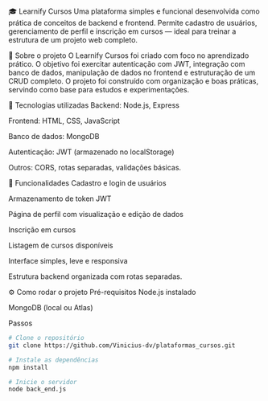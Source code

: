 🎓 Learnify Cursos
Uma plataforma simples e funcional desenvolvida como prática de conceitos de backend e frontend. Permite cadastro de usuários, gerenciamento de perfil e inscrição em cursos — ideal para treinar a estrutura de um projeto web completo.

🧠 Sobre o projeto
O Learnify Cursos foi criado com foco no aprendizado prático. O objetivo foi exercitar autenticação com JWT, integração com banco de dados, manipulação de dados no frontend e estruturação de um CRUD completo. O projeto foi construído com organização e boas práticas, servindo como base para estudos e experimentações.

🚀 Tecnologias utilizadas
Backend: Node.js, Express

Frontend: HTML, CSS, JavaScript

Banco de dados: MongoDB

Autenticação: JWT (armazenado no localStorage)

Outros: CORS, rotas separadas, validações básicas.

🔐 Funcionalidades
Cadastro e login de usuários

Armazenamento de token JWT

Página de perfil com visualização e edição de dados

Inscrição em cursos

Listagem de cursos disponíveis

Interface simples, leve e responsiva

Estrutura backend organizada com rotas separadas.

⚙️ Como rodar o projeto
Pré-requisitos
Node.js instalado

MongoDB (local ou Atlas)

Passos
```bash
# Clone o repositório
git clone https://github.com/Vinicius-dv/plataformas_cursos.git

# Instale as dependências
npm install

# Inicie o servidor
node back_end.js
